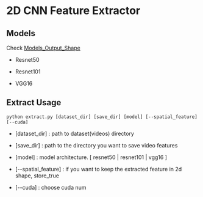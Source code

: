 # 2D CNN Feature Extractor  


## Models  

Check [Models_Output_Shape](./main/models/models.txt)

- Resnet50  

- Resnet101

- VGG16  


## Extract Usage  

```
python extract.py [dataset_dir] [save_dir] [model] [--spatial_feature] [--cuda]  
```

- [dataset_dir] : path to dataset(videos) directory

- [save_dir] : path to the directory you want to save video features

- [model] : model architecture. [ resnet50 | resnet101 | vgg16 ]

- [--spatial_feature] : if you want to keep the extracted feature in 2d shape, store_true

- [--cuda] : choose cuda num
